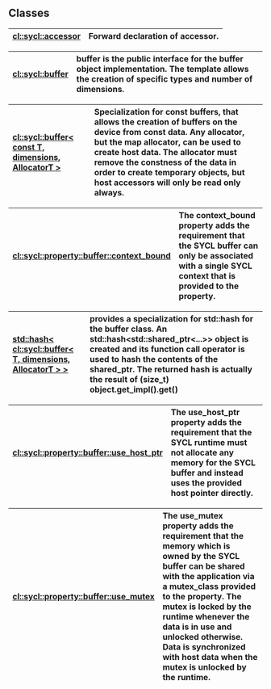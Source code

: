 ## Classes

| [cl::sycl::accessor](./cl::sycl::accessor/README.md) | Forward declaration of accessor.  |
| :--- | :--- |


| [cl::sycl::buffer](./cl::sycl::buffer/README.md) | buffer is the public interface for the buffer object implementation. The template allows the creation of specific types and number of dimensions.  |
| :--- | :--- |


| [cl::sycl::buffer< const T, dimensions, AllocatorT >](./cl::sycl::buffer<constT,dimensions,AllocatorT>/README.md) | Specialization for const buffers, that allows the creation of buffers on the device from const data. Any allocator, but the map allocator, can be used to create host data. The allocator must remove the constness of the data in order to create temporary objects, but host accessors will only be read only always.  |
| :--- | :--- |


| [cl::sycl::property::buffer::context_bound](./cl::sycl::property::buffer::context_bound/README.md) | The context_bound property adds the requirement that the SYCL buffer can only be associated with a single SYCL context that is provided to the property.  |
| :--- | :--- |


| [std::hash< cl::sycl::buffer< T, dimensions, AllocatorT > >](./std::hash<cl::sycl::buffer<T,dimensions,AllocatorT>>/README.md) | provides a specialization for std::hash for the buffer class. An std::hash<std::shared_ptr<...>> object is created and its function call operator is used to hash the contents of the shared_ptr. The returned hash is actually the result of (size_t) object.get_impl().get()  |
| :--- | :--- |


| [cl::sycl::property::buffer::use_host_ptr](./cl::sycl::property::buffer::use_host_ptr/README.md) | The use_host_ptr property adds the requirement that the SYCL runtime must not allocate any memory for the SYCL buffer and instead uses the provided host pointer directly.  |
| :--- | :--- |


| [cl::sycl::property::buffer::use_mutex](./cl::sycl::property::buffer::use_mutex/README.md) | The use_mutex property adds the requirement that the memory which is owned by the SYCL buffer can be shared with the application via a mutex_class provided to the property. The mutex is locked by the runtime whenever the data is in use and unlocked otherwise. Data is synchronized with host data when the mutex is unlocked by the runtime.  |
| :--- | :--- |

